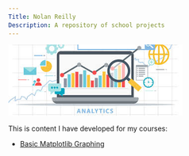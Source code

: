 ```yaml
---
Title: Nolan Reilly
Description: A repository of school projects 
---
```


![My Pictures](/pics/analyticspic.jpg)

This is content I have developed for my courses:

- [Basic Matplotlib Graphing](/graphing/index.md)
